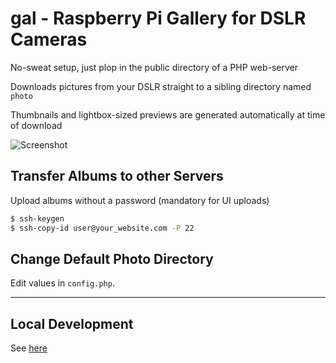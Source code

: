 # gal - Raspberry Pi Gallery for DSLR Cameras
No-sweat setup, just plop in the public directory of a PHP web-server  

Downloads pictures from your DSLR straight to a sibling directory named `photo`  

Thumbnails and lightbox-sized previews are generated automatically at time of download

![Screenshot](https://raw.githubusercontent.com/zvakanaka/photo-gal/master/img/photo-gal.png)  

## Transfer Albums to other Servers
Upload albums without a password (mandatory for UI uploads)
```sh
$ ssh-keygen
$ ssh-copy-id user@your_website.com -P 22
```

## Change Default Photo Directory
Edit values in `config.php`.  

---
## Local Development
See [here](http://php.net/manual/en/features.commandline.webserver.php)
